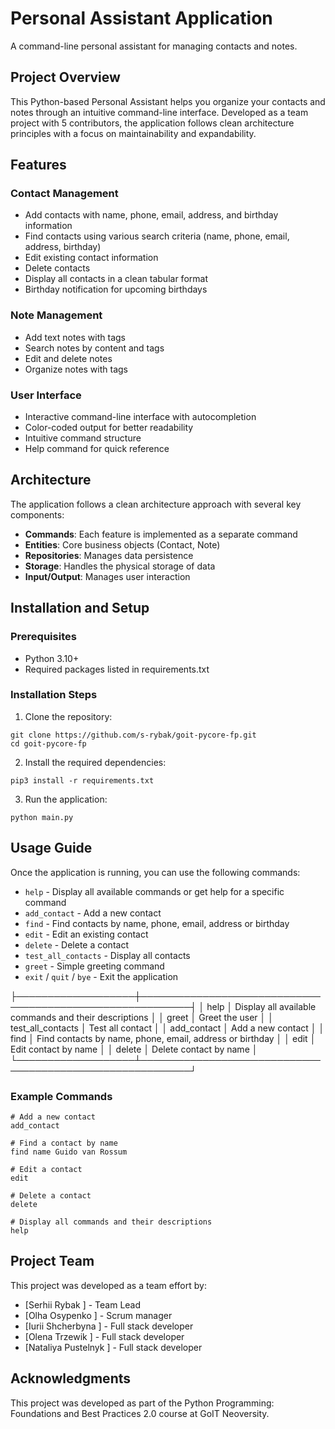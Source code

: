 # Personal Assistant Application

A command-line personal assistant for managing contacts and notes.

## Project Overview

This Python-based Personal Assistant helps you organize your contacts and notes through an intuitive command-line interface. Developed as a team project with 5 contributors, the application follows clean architecture principles with a focus on maintainability and expandability.

## Features

### Contact Management

- Add contacts with name, phone, email, address, and birthday information
- Find contacts using various search criteria (name, phone, email, address, birthday)
- Edit existing contact information
- Delete contacts
- Display all contacts in a clean tabular format
- Birthday notification for upcoming birthdays

### Note Management

- Add text notes with tags
- Search notes by content and tags
- Edit and delete notes
- Organize notes with tags

### User Interface

- Interactive command-line interface with autocompletion
- Color-coded output for better readability
- Intuitive command structure
- Help command for quick reference

## Architecture

The application follows a clean architecture approach with several key components:

- **Commands**: Each feature is implemented as a separate command
- **Entities**: Core business objects (Contact, Note)
- **Repositories**: Manages data persistence
- **Storage**: Handles the physical storage of data
- **Input/Output**: Manages user interaction

## Installation and Setup

### Prerequisites

- Python 3.10+
- Required packages listed in requirements.txt

### Installation Steps

1. Clone the repository:

```
git clone https://github.com/s-rybak/goit-pycore-fp.git
cd goit-pycore-fp
```

2. Install the required dependencies:

```
pip3 install -r requirements.txt
```

3. Run the application:

```
python main.py
```

## Usage Guide

Once the application is running, you can use the following commands:

- `help` - Display all available commands or get help for a specific command
- `add_contact` - Add a new contact
- `find` - Find contacts by name, phone, email, address or birthday
- `edit` - Edit an existing contact
- `delete` - Delete a contact
- `test_all_contacts` - Display all contacts
- `greet` - Simple greeting command
- `exit` / `quit` / `bye` - Exit the application

├───────────────────┼──────────────────────────────────────────────────────────┤
│ help              │ Display all available commands and their descriptions    │
│ greet             │ Greet the user                                           │
│ test_all_contacts │ Test all contact                                         │
│ add_contact       │ Add a new contact                                        │
│ find              │ Find contacts by name, phone, email, address or birthday │
│ edit              │ Edit contact by name                                     │
│ delete            │ Delete contact by name                                   │
└───────────────────┴──────────────────────────────────────────────────────────┘

### Example Commands

```
# Add a new contact
add_contact

# Find a contact by name
find name Guido van Rossum 

# Edit a contact
edit

# Delete a contact
delete

# Display all commands and their descriptions
help
```

## Project Team

This project was developed as a team effort by:

- [Serhii Rybak ] - Team Lead
- [Olha Osypenko ] - Scrum manager
- [Iurii Shcherbyna ] - Full stack developer
- [Olena Trzewik ] - Full stack developer
- [Nataliya Pustelnyk ] - Full stack developer

## Acknowledgments

This project was developed as part of the Python Programming: Foundations and Best Practices 2.0 course at GoIT Neoversity.
